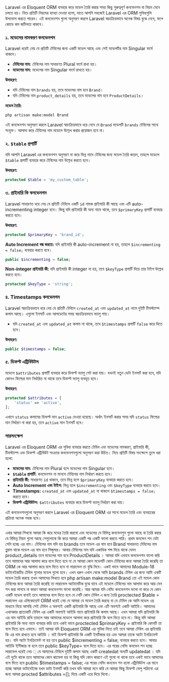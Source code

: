 Laravel এর Eloquent ORM ব্যবহার করে মডেল তৈরি করার সময় কিছু গুরুত্বপূর্ণ কনভেনশন বা নিয়ম মেনে চলতে হয়। নিচে প্রতিটি নিয়মের ব্যাখ্যা দেওয়া হলো, যাতে আপনি সহজেই Laravel এর ORM সুবিধাগুলি উপভোগ করতে পারেন। এই কনভেনশন গুলো অনুসরণ করলে Laravel স্বয়ংক্রিয়ভাবে অনেক বিষয় বুঝে নেবে, ফলে কোডে কম জটিলতা থাকবে।

### ১. মডেলের নামকরণ কনভেনশন

Laravel ধরেই নেয় যে প্রতিটি টেবিলের জন্য একটি মডেল আছে এবং সেই মডেলটির নাম Singular ফর্মে থাকবে।

- **টেবিলের নাম:** টেবিলের নাম সাধারণত Plural ফর্মে রাখা হয়।
- **মডেলের নাম:** মডেলের নাম Singular ফর্মে রাখতে হয়।

**উদাহরণ:**

- যদি টেবিলের নাম `brands` হয়, তবে মডেলের নাম হবে `Brand`।
- যদি টেবিলের নাম `product_details` হয়, তবে মডেলের নাম হবে `ProductDetails`।

**মডেল তৈরি:**

```bash
php artisan make:model Brand
```

এই কনভেনশন অনুসরণ করলে Laravel স্বয়ংক্রিয়ভাবে ধরে নেবে যে `Brand` মডেলটি `brands` টেবিলের সাথে সংযুক্ত। আলাদা করে টেবিলের নাম মডেলে উল্লেখ করার প্রয়োজন হবে না।

### ২. `$table` প্রপার্টি

যদি আপনি Laravel এর কনভেনশন অনুসরণ না করে ভিন্ন নামে টেবিলের জন্য মডেল তৈরি করেন, তাহলে মডেলে `$table` প্রপার্টি ব্যবহার করে টেবিলের নাম উল্লেখ করতে হবে।

**উদাহরণ:**

```php
protected $table = 'my_custom_table';
```

### ৩. প্রাইমারি কি কনভেনশন

Laravel সাধারণত ধরে নেয় যে প্রতিটি টেবিলে একটি `id` নামক প্রাইমারি কী আছে এবং এটি auto-incrementing integer হবে। কিন্তু যদি প্রাইমারি কী অন্য নামে থাকে, তবে `$primaryKey` প্রপার্টি ব্যবহার করতে হবে।

**উদাহরণ:**

```php
protected $primaryKey = 'brand_id';
```

**Auto Increment বন্ধ করতে:** যদি প্রাইমারি কী auto-increment না হয়, তাহলে `$incrementing = false;` ব্যবহার করতে হবে।

```php
public $incrementing = false;
```

**Non-integer প্রাইমারি কী:** যদি প্রাইমারি কী integer না হয়, তবে `$keyType` প্রপার্টি দিয়ে তার টাইপ উল্লেখ করতে হবে।

```php
protected $keyType = 'string';
```

### ৪. Timestamps কনভেনশন

Laravel স্বয়ংক্রিয়ভাবে ধরে নেয় যে প্রতিটি টেবিলে `created_at` এবং `updated_at` নামে দুইটি টিমস্ট্যাম্প কলাম আছে। এগুলো ইনসার্ট এবং আপডেটের সময় স্বয়ংক্রিয়ভাবে ভ্যালু পায়।

- যদি `created_at` এবং `updated_at` কলাম না থাকে, তবে `$timestamps` প্রপার্টি `false` করে দিতে হবে।

**উদাহরণ:**

```php
public $timestamps = false;
```

### ৫. ডিফল্ট এট্রিবিউটস

মডেলে `$attributes` প্রপার্টি ব্যবহার করে ডিফল্ট ভ্যালু সেট করা যায়। যখনই নতুন ডেটা ইনসার্ট করা হবে, যদি কোনও ফিল্ডের মান নির্ধারিত না থাকে তবে ডিফল্ট ভ্যালু ব্যবহৃত হবে।

**উদাহরণ:**

```php
protected $attributes = [
    'status' => 'active',
];
```

এখানে `status` কলামের ডিফল্ট মান `active` দেওয়া হয়েছে। অর্থাৎ ইনসার্ট করার সময় যদি `status` ফিল্ডের মান নির্ধারণ না করা হয়, তবে `active` মান ইনসার্ট হবে।

### সারসংক্ষেপ

Laravel এর Eloquent ORM এর সুবিধা ব্যবহার করতে টেবিল এবং মডেলের নামকরণ, প্রাইমারি কী, টিমস্ট্যাম্প এবং ডিফল্ট এট্রিবিউট সংক্রান্ত কনভেনশনগুলো অনুসরণ করা উচিত। নিচে প্রতিটি বিষয় সংক্ষেপে তুলে ধরা হলো:

- **মডেলের নাম:** টেবিলের নাম Plural হলে মডেলের নাম Singular হবে।
- **`$table` প্রপার্টি:** কনভেনশন না মানলে টেবিলের নাম নির্ধারণ করতে হবে।
- **প্রাইমারি কী:** সাধারণত `id` থাকবে, তবে ভিন্ন হলে `$primaryKey` ব্যবহার করতে হবে।
- **Auto Increment এবং টাইপ:** ভিন্ন হলে `$incrementing` এবং `$keyType` ব্যবহার করতে হবে।
- **Timestamps:** `created_at` এবং `updated_at` না থাকলে `$timestamps = false;` করতে হবে।
- **ডিফল্ট এট্রিবিউটস:** `$attributes` ব্যবহার করে ডিফল্ট ভ্যালু নির্ধারণ করা যায়।

এই কনভেনশনগুলো অনুসরণ করলে Laravel এর Eloquent ORM এর সাথে মডেল তৈরি এবং ব্যবহারের প্রক্রিয়া অনেক সহজ হবে।

---

এবার আমরা শিখবো আমরা কি করে মডের তৈরি করবো এবং মডেলের যে বিভিন্ন কনভেনশুন গুলো আছে বা তৈরি করার যে বিভিন্ন নিয়ম গুলো আছে সেগুলোকে কি করে আমরা একটি পর একটি ফলো করতে পারি। প্রথম কনভেন শন যেটা সেটা হচ্ছে এর নাম। টেবিলের নাম যদি হয় brands তবে মডেল এর নাম হবে Brand সাধারনত টেবিলের নাম প্লুরাল থাকে মডেল এর নাম হবে সিঙ্গুলার। আবার টেবিলের নাম যদি একাধিক শব্দ দিয়ে থাকে যেমন product_details তবে মডেলের নাম হবে ProductDetails । আমরা যদি এভাবে কনভেনশন ফলো করি তবে আমাদের আর আলাদা করে বলে দিতে হবে না যে আমরা কোন মডেলটি কোন টেবিলের জন্য আমরা তৈরি করেছি তা ORM কে আর আলাদা করে বলে দিতে হবে না লারাভেল তা বুঝি নিবে। একই ভাবে আমাদের Module-18 ডাটাবেইজটির টেবিল গুলোর মডেল গুলো হবে। এখন ধরুন এখান থেকে আমি brands টেবিল এর জন্য আমি একটি মডেল তৈরি করছে তখন আমাদের লিখতে হবে php artisan make:model Brand তো এই মডেল কোন টেবিলের জন্য আমরা তৈরি করেছি তা লারাভেল অটোমেটিক বুঝে যাবে এই মডেলে টেবিলের নাম আলাদা করে আর মেন শন করা লাগবে না কারণ আমরা কনভেনশন ফলো করেছি। আর আমরা যদি নেমিং কনভেনশন ফলো না করে যে কোন একটি মডেল বানাই তবে আমাদের বলে দিতে হবে যে সেটি কোন টেবিল এ জন্য তৈরি proctected $table =
লারাভেল এর এলিকোয়েন্ট ORM ধরেই নেয় যে আমরা যে মডেল তৈরি করছে বা যে টেবিল কে আমি মডেল এর মাধ্যমে নিয়ে আসছি সেই টেবিল এ অবশ্যই একটি প্রাইমারি কি আছে এবং এটি অবশ্যই একটি আইডি। আমাদের এখানকার প্রত্যেকটি টেবিল এর একটি অবশ্যই আইডি নামে প্রাইমারি কি কলাম আছে। এখন আমরা যদি প্রাইমারি কি এর নাম আইডি রাখি তাহলে আর আমাদের মডেলে আলাদা করে প্রাইমারি কি বলে দিতে হবে না। কিন্তু যদি আমরা প্রাইমারি কি অন্য নামে ব্যবহার করি তবে একই ভাবে proctected $primaryKey = প্রাইমারি কি কোনটি তা বলে দিতে হবে এভাবে। তাই আমরা যদি Eloquent ORM এর সুবিধা নিতে চাই তবে আমরা টেবিল এর প্রাইমারি কি এর নাম রাখতে হবে আইডি । বাই ডিফল্ট প্রাইমারি কি একটি ইনটিজার হয় এবং আমরা তাকে অটো ইনক্রিমেন্ট হয়। যদি অটো ইনক্রিমেন্ট না হয় তবে public $incrementing = false; ব্যবহার করতে হবে। আবার আইডি ইন্টিজার না হলে তবে public $keyType= বলে দিতে হবে। এর পরের নেমিং কনভেন শন হচ্ছে লারাভেল ধরেই নেয় ্ যে আমাদের টেবিলে দুইটি কলাম আছে একটি createdat অন্যটি updatedat । যদি এই দুটো থাকে তবে আমাদের কোন ঝামেলা হয় না কিন্তু যদি কোন কারণে এই গুলো না থাকে তবে একই ভাবে আমাদের বলে দিতে হবে public $timestamps = false; এর পরের নেমিং কনভেন শন হলো এট্রিবিউটস এর মানে হচ্ছে আমরা ডাটাবেইজে যখন ডাটা ইনসার্ট করি তখন যদি আমরা মনে করি যে আমরা কিছু ডিফল্ট ভেলু পাঠাবো এর জন্য আমরা procted $attributes =[]; দিয়ে একটি এরে দিয়ে দিবো।
